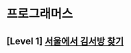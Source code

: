 # 프로그래머스 
## [Level 1] [서울에서 김서방 찾기][link]

[link]: https://programmers.co.kr/learn/courses/30/lessons/12919
